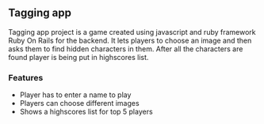 ## Tagging app
Tagging app project is a game created using javascript and ruby framework Ruby On Rails for the backend.
It lets players to choose an image and then asks them to find hidden characters in them. After all the characters are found player is being put in highscores list.

### Features
- Player has to enter a name to play
- Players can choose different images
- Shows a highscores list for top 5 players
